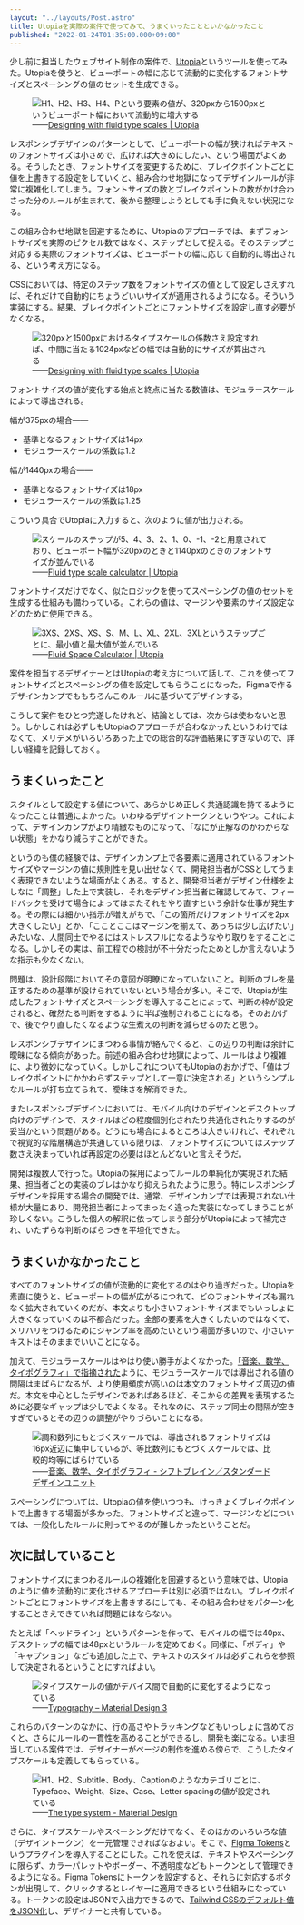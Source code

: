 ```yaml
---
layout: "../layouts/Post.astro"
title: Utopiaを実際の案件で使ってみて、うまくいったことといかなかったこと
published: "2022-01-24T01:35:00.000+09:00"
---
```


少し前に担当したウェブサイト制作の案件で、[Utopia](https://utopia.fyi/)というツールを使ってみた。Utopiaを使うと、ビューポートの幅に応じて流動的に変化するフォントサイズとスペーシングの値のセットを生成できる。

<figure>
<img src="/assets/2022-01-24-retrospective-on-utopia/fluid-type-scale-visualisation.png" alt="H1、H2、H3、H4、Pという要素の値が、320pxから1500pxというビューポート幅において流動的に増大する" />
<figcaption>&mdash;&mdash;<a href="https://utopia.fyi/blog/designing-with-fluid-type-scales">Designing with fluid type scales | Utopia</a></figcaption>
</figure>

レスポンシブデザインのパターンとして、ビューポートの幅が狭ければテキストのフォントサイズは小さめで、広ければ大きめにしたい、という場面がよくある。そうしたとき、フォントサイズを変更するために、ブレイクポイントごとに値を上書きする設定をしていくと、組み合わせ地獄になってデザインルールが非常に複雑化してしまう。フォントサイズの数とブレイクポイントの数がかけ合わさった分のルールが生まれて、後から整理しようとしても手に負えない状況になる。

この組み合わせ地獄を回避するために、Utopiaのアプローチでは、まずフォントサイズを実際のピクセル数ではなく、ステップとして捉える。そのステップと対応する実際のフォントサイズは、ビューポートの幅に応じて自動的に導出される、という考え方になる。

CSSにおいては、特定のステップ数をフォントサイズの値として設定しさえすれば、それだけで自動的にちょうどいいサイズが適用されるようになる。そういう実装にする。結果、ブレイクポイントごとにフォントサイズを設定し直す必要がなくなる。

<figure>
<img src="/assets/2022-01-24-retrospective-on-utopia/the-result.png" alt="320pxと1500pxにおけるタイプスケールの係数さえ設定すれば、中間に当たる1024pxなどの幅では自動的にサイズが算出される" />
<figcaption>&mdash;&mdash;<a href="https://utopia.fyi/blog/designing-with-fluid-type-scales">Designing with fluid type scales | Utopia</a></figcaption>
</figure>

フォントサイズの値が変化する始点と終点に当たる数値は、モジュラースケールによって導出される。

幅が375pxの場合&mdash;&mdash;

- 基準となるフォントサイズは14px
- モジュラースケールの係数は1.2

幅が1440pxの場合&mdash;&mdash;

- 基準となるフォントサイズは18px
- モジュラースケールの係数は1.25

こういう具合でUtopiaに入力すると、次のように値が出力される。

<figure>
<img src="/assets/2022-01-24-retrospective-on-utopia/calculated-font-sizes.png" alt="スケールのステップが5、4、3、2、1、0、-1、-2と用意されており、ビューポート幅が320pxのときと1140pxのときのフォントサイズが並んでいる" />
<figcaption>&mdash;&mdash;<a href="https://utopia.fyi/type/calculator/">Fluid type scale calculator | Utopia</a></figcaption>
</figure>

フォントサイズだけでなく、似たロジックを使ってスペーシングの値のセットを生成する仕組みも備わっている。これらの値は、マージンや要素のサイズ設定などのために使用できる。

<figure>
<img src="/assets/2022-01-24-retrospective-on-utopia/individual-space-values.png" alt="3XS、2XS、XS、S、M、L、XL、2XL、3XLというステップごとに、最小値と最大値が並んでいる" />
<figcaption>&mdash;&mdash;<a href="https://utopia.fyi/space/calculator/">Fluid Space Calculator | Utopia</a></figcaption>
</figure>

案件を担当するデザイナーとはUtopiaの考え方について話して、これを使ってフォントサイズとスペーシングの値を設定してもらうことになった。Figmaで作るデザインカンプでももちろんこのルールに基づいてデザインする。

こうして案件をひとつ完遂したけれど、結論としては、次からは使わないと思う。しかしこれは必ずしもUtopiaのアプローチが合わなかったというわけではなくて、メリデメがいろいろあった上での総合的な評価結果にすぎないので、詳しい経緯を記録しておく。

## うまくいったこと

スタイルとして設定する値について、あらかじめ正しく共通認識を持てるようになったことは普通によかった。いわゆるデザイントークンというやつ。これによって、デザインカンプがより精緻なものになって、「なにが正解なのかわからない状態」をかなり減らすことができた。

というのも僕の経験では、デザインカンプ上で各要素に適用されているフォントサイズやマージンの値に規則性を見い出せなくて、開発担当者がCSSとしてうまく表現できないような場面がよくある。すると、開発担当者がデザイン仕様をよしなに「調整」した上で実装し、それをデザイン担当者に確認してみて、フィードバックを受けて場合によってはまたそれをやり直すという余計な仕事が発生する。その際には細かい指示が増えがちで、「この箇所だけフォントサイズを2px大きくしたい」とか、「こことここはマージンを揃えて、あっちは少し広げたい」みたいな、人間同士でやるにはストレスフルになるようなやり取りをすることになる。しかしその実は、前工程での検討が不十分だったためとしか言えないような指示も少なくない。

問題は、設計段階においてその意図が明瞭になっていないこと。判断のブレを是正するための基準が設けられていないという場合が多い。そこで、Utopiaが生成したフォントサイズとスペーシングを導入することによって、判断の枠が設定されると、確然たる判断をするように半ば強制されることになる。そのおかげで、後でやり直したくなるような生煮えの判断を減らせるのだと思う。

レスポンシブデザインにまつわる事情が絡んでくると、この辺りの判断は余計に曖昧になる傾向があった。前述の組み合わせ地獄によって、ルールはより複雑に、より微妙になっていく。しかしこれについてもUtopiaのおかげで、「値はブレイクポイントにかかわらずステップとして一意に決定される」というシンプルなルールが打ち立てられて、曖昧さを解消できた。

またレスポンシブデザインにおいては、モバイル向けのデザインとデスクトップ向けのデザインで、スタイルはどの程度個別化されたり共通化されたりするのが妥当かという問題がある。どうにも場合によるところは大きいけれど、それぞれで視覚的な階層構造が共通している限りは、フォントサイズについてはステップ数さえ決まっていれば再設定の必要はほとんどないと言えそうだ。

開発は複数人で行った。Utopiaの採用によってルールの単純化が実現された結果、担当者ごとの実装のブレはかなり抑えられたように思う。特にレスポンシブデザインを採用する場合の開発では、通常、デザインカンプでは表現されない仕様が大量にあり、開発担当者によってまったく違った実装になってしまうことが珍しくない。こうした個人の解釈に依ってしまう部分がUtopiaによって補完され、いたずらな判断のばらつきを平坦化できた。

## うまくいかなかったこと

すべてのフォントサイズの値が流動的に変化するのはやり過ぎだった。Utopiaを素直に使うと、ビューポートの幅が広がるにつれて、どのフォントサイズも漏れなく拡大されていくのだが、本文よりも小さいフォントサイズまでもいっしょに大きくなっていくのは不都合だった。全部の要素を大きくしたいのではなくて、メリハリをつけるためにジャンプ率を高めたいという場面が多いので、小さいテキストはそのままでいいことになる。

加えて、モジュラースケールはやはり使い勝手がよくなかった。[「音楽、数学、タイポグラフィ」で指摘された](https://standard.shiftbrain.com/blog/music-math-typography)ように、モジュラースケールでは導出される値の間隔はまばらになるが、より使用頻度が高いのは本文のフォントサイズ周辺の値だ。本文を中心としたデザインであればあるほど、そこからの差異を表現するために必要なギャップは少しでよくなる。それなのに、ステップ同士の間隔が空きすぎているとその辺りの調整がやりづらいことになる。

<figure>
<img src="/assets/2022-01-24-retrospective-on-utopia/scales.png" alt="調和数列にもとづくスケールでは、導出されるフォントサイズは16px近辺に集中しているが、等比数列にもとづくスケールでは、比較的均等にばらけている" />
<figcaption>&mdash;&mdash;<a href="https://standard.shiftbrain.com/blog/music-math-typography">音楽、数学、タイポグラフィ - シフトブレイン／スタンダードデザインユニット</a></figcaption>
</figure>

スペーシングについては、Utopiaの値を使いつつも、けっきょくブレイクポイントで上書きする場面が多かった。フォントサイズと違って、マージンなどについては、一般化したルールに則ってやるのが難しかったということだ。

## 次に試していること

フォントサイズにまつわるルールの複雑化を回避するという意味では、Utopiaのように値を流動的に変化させるアプローチは別に必須ではない。ブレイクポイントごとにフォントサイズを上書きするにしても、その組み合わせをパターン化することさえできていれば問題にはならない。

たとえば「ヘッドライン」というパターンを作って、モバイルの幅では40px、デスクトップの幅では48pxというルールを定めておく。同様に、「ボディ」や「キャプション」なども追加した上で、テキストのスタイルは必ずこれらを参照して決定されるということにすればよい。

<figure>
<img src="/assets/2022-01-24-retrospective-on-utopia/adaptive-type-scale.png" alt="タイプスケールの値がデバイス間で自動的に変化するようになっている" />
<figcaption>&mdash;&mdash;<a href="https://m3.material.io/styles/typography/overview">Typography – Material Design 3</a></figcaption>
</figure>

これらのパターンのなかに、行の高さやトラッキングなどもいっしょに含めておくと、さらにルールの一貫性を高めることができるし、開発も楽になる。いま担当している案件では、デザイナーがページの制作を進める傍らで、こうしたタイプスケールも定義してもらっている。

<figure>
<img src="/assets/2022-01-24-retrospective-on-utopia/type-scale.png" alt="H1、H2、Subtitle、Body、Captionのようなカテゴリごとに、Typeface、Weight、Size、Case、Letter spacingの値が設定されている" />
<figcaption>&mdash;&mdash;<a href="https://material.io/design/typography/the-type-system.html#type-scale">The type system - Material Design</a></figcaption>
</figure>

さらに、タイプスケールやスペーシングだけでなく、そのほかのいろいろな値（デザイントークン）を一元管理できればなおよい。そこで、[Figma Tokens](https://jansix.at/resources/figma-tokens)というプラグインを導入することにした。これを使えば、テキストやスペーシングに限らず、カラーパレットやボーダー、不透明度などもトークンとして管理できるようになる。Figma Tokensにトークンを設定すると、それらに対応するボタンが出現して、クリックするとレイヤーに適用できるという仕組みになっている。トークンの設定はJSONで入出力できるので、[Tailwind CSSのデフォルト値をJSON化](https://gist.github.com/yuheiy/e1fc01fc0a4816924d1959221fdba46c)し、デザイナーと共有している。
